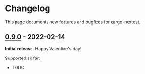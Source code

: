 # Changelog

This page documents new features and bugfixes for cargo-nextest.

## [0.9.0] - 2022-02-14

**Initial release.** Happy Valentine's day!

Supported so far:
* TODO

[0.9.0]: https://github.com/nextest-rs/nextest/releases/tag/cargo-nextest-0.9.0
